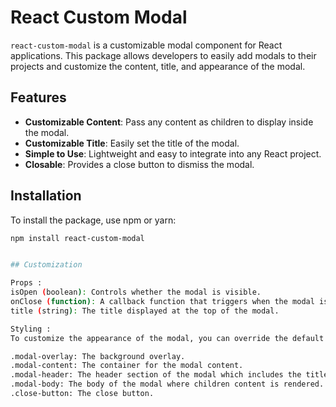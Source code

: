 # React Custom Modal

`react-custom-modal` is a customizable modal component for React applications. This package allows developers to easily add modals to their projects and customize the content, title, and appearance of the modal.

## Features

- **Customizable Content**: Pass any content as children to display inside the modal.
- **Customizable Title**: Easily set the title of the modal.
- **Simple to Use**: Lightweight and easy to integrate into any React project.
- **Closable**: Provides a close button to dismiss the modal.

## Installation

To install the package, use npm or yarn:

```bash
npm install react-custom-modal


## Customization

Props :
isOpen (boolean): Controls whether the modal is visible.
onClose (function): A callback function that triggers when the modal is closed.
title (string): The title displayed at the top of the modal.

Styling :
To customize the appearance of the modal, you can override the default CSS styles. Below are the class names available for customization:

.modal-overlay: The background overlay.
.modal-content: The container for the modal content.
.modal-header: The header section of the modal which includes the title and close button.
.modal-body: The body of the modal where children content is rendered.
.close-button: The close button.